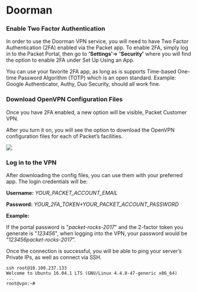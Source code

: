 <!--<meta>
{
    "title":"Doorman",
}
</meta>-->


# Doorman

### Enable Two Factor Authentication

In order to use the Doorman VPN service, you will need to have Two Factor Authentication \(2FA\) enabled via the Packet app. To enable 2FA, simply log in to the Packet Portal, then go to **'Settings'**=&gt; **'Security'** where you will find the option to enable 2FA under Set Up Using an App.

You can use your favorite 2FA app, as long as is supports Time-based One-time Password Algorithm \(TOTP\) which is an open standard. Example: Google Authenticator, Authy, Duo Security, should all work fine.

### Download OpenVPN Configuration Files

Once you have 2FA enabled, a new option will be visible, Packet Customer VPN.

After you turn it on, you will see the option to download the OpenVPN configuration files for each of Packet’s facilities.

![](https://deskpro-cloud.s3.amazonaws.com/files/26944/43/42266XXHJRRCSJXBQKPR0-1539835990437.png)

### Log in to the VPN

After downloading the config files, you can use them with your preferred app. The login credentials will be:

**Username:** _YOUR\_PACKET\_ACCOUNT\_EMAIL_

**Password:** _YOUR\_2FA\_TOKEN+YOUR\_PACKET\_ACCOUNT\_PASSWORD_

**Example:**

If the portal password is "_packet-rocks-2017_" and the 2-factor token you generate is "_123456_", when logging into the VPN, your password would be “_123456packet-rocks-2017_”.

Once the connection is successful, you will be able to ping your server’s Private IPs, as well as connect via SSH.

```text
ssh root@10.100.237.133 
Welcome to Ubuntu 16.04.1 LTS (GNU/Linux 4.4.0-47-generic x86_64) 
... 
root@vpn:~#
```

